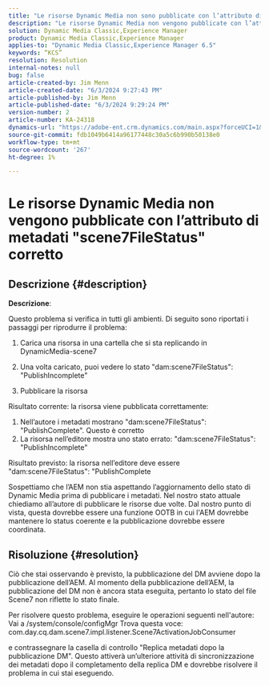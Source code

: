 ```yaml
---
title: "Le risorse Dynamic Media non sono pubblicate con l’attributo di metadati corretto \"scene7FileStatus\""
description: "Le risorse Dynamic Media non vengono pubblicate con l’attributo di metadati corretto \"scene7FileStatus\""
solution: Dynamic Media Classic,Experience Manager
product: Dynamic Media Classic,Experience Manager
applies-to: "Dynamic Media Classic,Experience Manager 6.5"
keywords: “KCS”
resolution: Resolution
internal-notes: null
bug: false
article-created-by: Jim Menn
article-created-date: "6/3/2024 9:27:43 PM"
article-published-by: Jim Menn
article-published-date: "6/3/2024 9:29:24 PM"
version-number: 2
article-number: KA-24318
dynamics-url: "https://adobe-ent.crm.dynamics.com/main.aspx?forceUCI=1&pagetype=entityrecord&etn=knowledgearticle&id=11132d19-f021-ef11-840b-6045bd006268"
source-git-commit: fdb1049b6414a96177448c30a5c6b990b50138e0
workflow-type: tm+mt
source-wordcount: '267'
ht-degree: 1%

---
```


# Le risorse Dynamic Media non vengono pubblicate con l’attributo di metadati &quot;scene7FileStatus&quot; corretto

## Descrizione {#description}


<b>Descrizione</b>:

Questo problema si verifica in tutti gli ambienti.
Di seguito sono riportati i passaggi per riprodurre il problema:

1. Carica una risorsa in una cartella che si sta replicando in DynamicMedia-scene7

2. Una volta caricato, puoi vedere lo stato &quot;dam:scene7FileStatus&quot;: &quot;PublishIncomplete&quot;

3. Pubblicare la risorsa

Risultato corrente: la risorsa viene pubblicata correttamente:
1. Nell’autore i metadati mostrano &quot;dam:scene7FileStatus&quot;: &quot;PublishComplete&quot;. Questo è corretto
2. La risorsa nell’editore mostra uno stato errato: &quot;dam:scene7FileStatus&quot;: &quot;PublishIncomplete&quot;

Risultato previsto: la risorsa nell’editore deve essere &quot;dam:scene7FileStatus&quot;: &quot;PublishComplete

Sospettiamo che l’AEM non stia aspettando l’aggiornamento dello stato di Dynamic Media prima di pubblicare i metadati. Nel nostro stato attuale chiediamo all’autore di pubblicare le risorse due volte. Dal nostro punto di vista, questa dovrebbe essere una funzione OOTB in cui l&#39;AEM dovrebbe mantenere lo status coerente e la pubblicazione dovrebbe essere coordinata.


## Risoluzione {#resolution}


Ciò che stai osservando è previsto, la pubblicazione del DM avviene dopo la pubblicazione dell’AEM. Al momento della pubblicazione dell’AEM, la pubblicazione del DM non è ancora stata eseguita, pertanto lo stato del file Scene7 non riflette lo stato finale.

Per risolvere questo problema, eseguire le operazioni seguenti nell&#39;autore: Vai a /system/console/configMgr Trova questa voce: com.day.cq.dam.scene7.impl.listener.Scene7ActivationJobConsumer

e contrassegnare la casella di controllo &quot;Replica metadati dopo la pubblicazione DM&quot;.
Questo attiverà un’ulteriore attività di sincronizzazione dei metadati dopo il completamento della replica DM e dovrebbe risolvere il problema in cui stai eseguendo.
